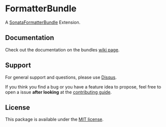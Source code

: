 # FormatterBundle

A [SonataFormatterBundle](https://github.com/sonata-project/SonataFormatterBundle) Extension.


## Documentation

Check out the documentation on the bundles [wiki page](https://github.com/bruery/formatter-bundle/wiki).

## Support

For general support and questions, please use [Disqus](https://thebruery.disq.us).

If you think you find a bug or you have a feature idea to propose, feel free to open a issue
**after looking** at the [contributing guide](CONTRIBUTING.md).

## License

This package is available under the [MIT license](LICENSE).
